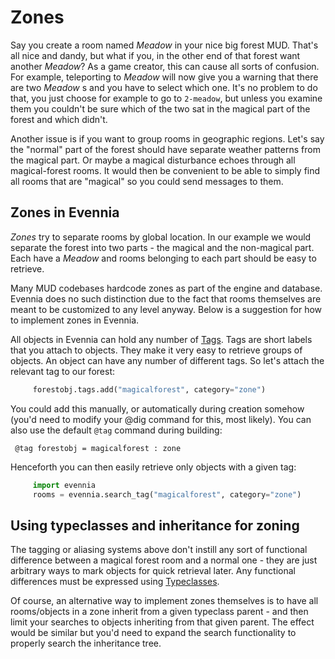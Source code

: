 # Zones


Say you create a room named *Meadow* in your nice big forest MUD.  That's all nice and dandy, but what if you, in the other end of that forest want another *Meadow*? As a game creator, this can cause all sorts of confusion. For example, teleporting to *Meadow* will now give you a warning that there are two *Meadow* s and you have to select which one. It's no problem to do that, you just choose for example to go to `2-meadow`, but unless you examine them you couldn't be sure which of the two sat in the magical part of the forest and which didn't.

Another issue is if you want to group rooms in geographic regions.  Let's say the "normal" part of the forest should have separate weather patterns from the magical part. Or maybe a magical disturbance echoes through all magical-forest rooms. It would then be convenient to be able to simply find all rooms that are "magical" so you could send messages to them.

## Zones in Evennia

*Zones* try to separate rooms by global location. In our example we would separate the forest into two parts - the magical and the non-magical part. Each have a *Meadow* and rooms belonging to each part should be easy to retrieve.

Many MUD codebases hardcode zones as part of the engine and database.  Evennia does no such distinction due to the fact that rooms themselves are meant to be customized to any level anyway. Below is a suggestion for how to implement zones in Evennia.

All objects in Evennia can hold any number of [Tags](./Tags). Tags are short labels that you attach to objects. They make it very easy to retrieve groups of objects. An object can have any number of different tags. So let's attach the relevant tag to our forest:

```python
     forestobj.tags.add("magicalforest", category="zone")
```

You could add this manually, or automatically during creation somehow (you'd need to modify your @dig command for this, most likely). You can also use the default `@tag` command during building:

     @tag forestobj = magicalforest : zone

Henceforth you can then easily retrieve only objects with a given tag:

```python
     import evennia
     rooms = evennia.search_tag("magicalforest", category="zone")
```

## Using typeclasses and inheritance for zoning

The tagging or aliasing systems above don't instill any sort of functional difference between a magical forest room and a normal one - they are just arbitrary ways to mark objects for quick retrieval later. Any functional differences must be expressed using [Typeclasses](./Typeclasses).

Of course, an alternative way to implement zones themselves is to have all rooms/objects in a zone inherit from a given typeclass parent - and then limit your searches to objects inheriting from that given parent. The effect would be similar but you'd need to expand the search functionality to properly search the inheritance tree.
